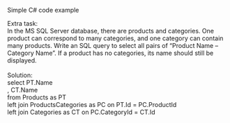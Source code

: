 Simple C# code example


Extra task:<br/>
In the MS SQL Server database, there are products and categories. One product can correspond to many categories, and one category can contain many products. Write an SQL query to select all pairs of “Product Name – Category Name”. If a product has no categories, its name should still be displayed.<br/>
<br/>
Solution:<br/>
select PT.Name<br/>
, CT.Name<br/>
from  Products as PT<br/>
left join ProductsCategories as PC on PT.Id = PC.ProductId<br/>
left join Categories as CT on PC.CategoryId = CT.Id
